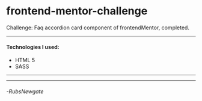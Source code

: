 # frontend-mentor-challenge
Challenge: Faq accordion card component of frontendMentor, completed.

------------
#### Technologies I used:
- HTML 5
- SASS

------------

------------
###### -RubsNewgate